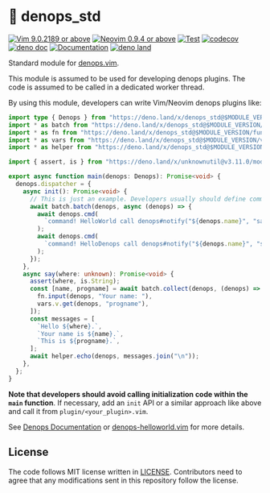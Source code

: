 # 🐜 denops_std

[![Vim 9.0.2189 or above](https://img.shields.io/badge/Vim-Support%209.0.2189-yellowgreen.svg?logo=vim)](https://github.com/vim/vim/tree/v9.0.2189)
[![Neovim 0.9.4 or above](https://img.shields.io/badge/Neovim-Support%200.9.4-yellowgreen.svg?logo=neovim&logoColor=white)](https://github.com/neovim/neovim/tree/v0.9.4)
[![Test](https://github.com/vim-denops/deno-denops-std/actions/workflows/test.yml/badge.svg)](https://github.com/vim-denops/deno-denops-std/actions/workflows/test.yml)
[![codecov](https://codecov.io/github/vim-denops/deno-denops-std/branch/main/graph/badge.svg?token=RKAZMUQ3D9)](https://codecov.io/github/vim-denops/deno-denops-std)
[![deno doc](https://doc.deno.land/badge.svg)](https://doc.deno.land/https/deno.land/x/denops_std/mod.ts)
[![Documentation](https://img.shields.io/badge/denops-Documentation-yellow.svg)](https://vim-denops.github.io/denops-documentation/)
[![deno land](http://img.shields.io/badge/available%20on-deno.land/x/denops__std-lightgrey.svg?logo=deno)](https://deno.land/x/denops_std)

Standard module for [denops.vim].

This module is assumed to be used for developing denops plugins. The code is
assumed to be called in a dedicated worker thread.

By using this module, developers can write Vim/Neovim denops plugins like:

```typescript
import type { Denops } from "https://deno.land/x/denops_std@$MODULE_VERSION/mod.ts";
import * as batch from "https://deno.land/x/denops_std@$MODULE_VERSION/batch/mod.ts";
import * as fn from "https://deno.land/x/denops_std@$MODULE_VERSION/function/mod.ts";
import * as vars from "https://deno.land/x/denops_std@$MODULE_VERSION/variable/mod.ts";
import * as helper from "https://deno.land/x/denops_std@$MODULE_VERSION/helper/mod.ts";

import { assert, is } from "https://deno.land/x/unknownutil@v3.11.0/mod.ts";

export async function main(denops: Denops): Promise<void> {
  denops.dispatcher = {
    async init(): Promise<void> {
      // This is just an example. Developers usually should define commands directly in Vim script.
      await batch.batch(denops, async (denops) => {
        await denops.cmd(
          `command! HelloWorld call denops#notify("${denops.name}", "say", ["World"])`,
        );
        await denops.cmd(
          `command! HelloDenops call denops#notify("${denops.name}", "say", ["Denops"])`,
        );
      });
    },
    async say(where: unknown): Promise<void> {
      assert(where, is.String);
      const [name, progname] = await batch.collect(denops, (denops) => [
        fn.input(denops, "Your name: "),
        vars.v.get(denops, "progname"),
      ]);
      const messages = [
        `Hello ${where}.`,
        `Your name is ${name}.`,
        `This is ${progname}.`,
      ];
      await helper.echo(denops, messages.join("\n"));
    },
  };
}
```

**Note that developers should avoid calling initialization code within the
`main` function**. If necessary, add an `init` API or a similar approach like
above and call it from `plugin/<your_plugin>.vim`.

See [Denops Documentation] or [denops-helloworld.vim] for more details.

[denops.vim]: https://github.com/vim-denops/denops.vim
[Denops Documentation]: https://vim-denops.github.io/denops-documentation
[denops-helloworld.vim]: https://github.com/vim-denops/denops-helloworld.vim

## License

The code follows MIT license written in [LICENSE](./LICENSE). Contributors need
to agree that any modifications sent in this repository follow the license.
